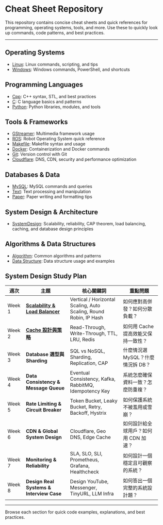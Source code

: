 # Cheat Sheet Repository

This repository contains concise cheat sheets and quick references for programming, operating systems, tools, and more. Use these to quickly look up commands, code patterns, and best practices.

---

## Operating Systems
- [Linux](Linux): Linux commands, scripting, and tips
- [Windows](Windows): Windows commands, PowerShell, and shortcuts

## Programming Languages
- [Cpp](Cpp): C++ syntax, STL, and best practices
- [C](C): C language basics and patterns
- [Python](Python): Python libraries, modules, and tools

## Tools & Frameworks
- [GStreamer](GStreamer): Multimedia framework usage
- [ROS](ROS): Robot Operating System quick reference
- [Makefile](Makefile): Makefile syntax and usage
- [Docker](Docker): Containerization and Docker commands
- [Git](Git): Version control with Git
- [Cloudflare](Cloudflare): DNS, CDN, security and performance optimization

## Databases & Data
- [MySQL](MySQL): MySQL commands and queries
- [Text](Text): Text processing and manipulation
- [Paper](Paper): Paper writing and formatting tips

## System Design & Architecture
- [SystemDesign](SystemDesign): Scalability, reliability, CAP theorem, load balancing, caching, and database design principles

## Algorithms & Data Structures
- [Algorithm](Algorithm): Common algorithms and patterns
- [Data Structure](DataStructures): Data structure usage and examples

## System Design Study Plan
| 週次       | 主題                                       | 核心關鍵詞                                                             | 重點問題                  |
| -------- | ---------------------------------------- | ----------------------------------------------------------------- | --------------------- |
| Week 1   | [**Scalability & Load Balancer** ](./SystemDesign/Scaling_And_LR.md)         | Vertical / Horizontal Scaling, Auto Scaling, Round Robin, IP Hash | 如何應對高併發？如何分散負載？       |
| Week 2   | [**Cache 設計與策略** ](./SystemDesign/Cache.md)                         | Read-Through, Write-Through, TTL, LRU, Redis                      | 如何用 Cache 提高效能又保持一致性？ |
| Week 3   | **Database 選型與 Sharding**                | SQL vs NoSQL, Sharding, Replication, CAP                          | 什麼情況選 MySQL？什麼情況拆 DB？ |
| Week 4   | **Data Consistency & Message Queue**     | Eventual Consistency, Kafka, RabbitMQ, Idempotency Key            | 系統怎麼確保資料一致？怎麼防重複？     |
| Week 5   | **Rate Limiting & Circuit Breaker**      | Token Bucket, Leaky Bucket, Retry, Backoff, Hystrix               | 如何保護系統不被濫用或雪崩？        |
| Week 6   | **CDN & Global System Design**           | Cloudflare, Geo DNS, Edge Cache                                   | 如何設計給全球用戶？如何用 CDN 加速？ |
| Week 7   | **Monitoring & Reliability**             | SLA, SLO, SLI, Prometheus, Grafana, Healthcheck                   | 如何設計一個穩定且可觀察的系統？      |
| Week 8   | **Design Real Systems & Interview Case** | Design YouTube, Messenger, TinyURL, LLM Infra                     | 如何答出一個完整的系統設計題？       |

---

Browse each section for quick code examples, explanations, and best practices.
